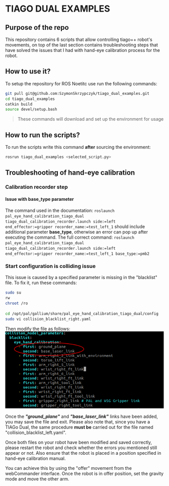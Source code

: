 # TIAGO DUAL EXAMPLES

## Purpose of the repo
This repository contains 6 scripts that allow controlling tiago++ robot's movements, on top of the last section contains troubleshooting steps that have solved the issues that I had with hand-eye calibration process for the robot.
## How to use it?
To setup the repository for ROS Noetitc use run the following commands:
```bash
git pull git@github.com:SzymonSkrzypczyk/tiago_dual_examples.git
cd tiago_dual_examples
catkin build
source devel/setup.bash
```
> These commands will download and set up the environment for usage

## How to run the scripts?
To run the scripts write this command **after** sourcing the environment:
```bash
rosrun tiago_dual_examples <selected_script.py>
```

## Troubleshooting of hand-eye calibration

### Calibration recorder step

#### Issue with base_type parameter
The command used in the documentation: `roslaunch pal_eye_hand_calibration_tiago_dual tiago_dual_calibration_recorder.launch side:=left end_effector:=gripper recorder_name:=test_left_1` should include additional parameter **base_type**, otherwise an error can pop up after executing the command. The full correct command: `roslaunch pal_eye_hand_calibration_tiago_dual tiago_dual_calibration_recorder.launch side:=left end_effector:=gripper recorder_name:=test_left_1 base_type:=pmb2` 


### Start configuration is colliding issue
This issue is caused by a specified parameter is missing in the "blacklist" file. To fix it, run these commands:
```bash
sudo su
rw
chroot /ro

cd /opt/pal/gallium/share/pal_eye_hand_calibration_tiago_dual/config
sudo vi collision_blacklist_right.yaml
```

Then modify the file as follows:
![collision_blacklist_right/left](issue_tiago.png)

Once the ***"ground_plane"*** and ***"base_laser_link"*** links have been added, you may save the file and exit.
Please also note that, since you have a TIAGo Dual, the same procedure **must be** carried out for the file named "collision_blacklist_left.yaml".

Once both files on your robot have been modified and saved correctly, please restart the robot and check whether the errors you mentioned still appear or not. Also ensure that the robot is placed in a position specified in hand-eye calibration manual. 

You can achieve this by using the "offer" movement from the webCommander interface. Once the robot is in offer position, set the gravity mode and move the other arm.